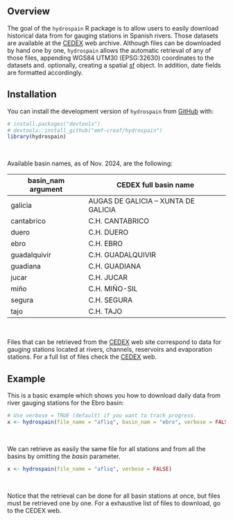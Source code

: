 
<!-- README.md is generated from README.Rmd. Please edit that file -->

## Overview

<!-- badges: start -->
<!-- badges: end -->

The goal of the `hydrospain` R package is to allow users to easily
download historical data from for gauging stations in Spanish rivers.
Those datasets are available at the
[CEDEX](https://ceh.cedex.es/anuarioaforos/demarcaciones.asp) web
archive. Although files can be downloaded by hand one by one,
`hydrospain` allows the automatic retrieval of any of those files,
appending WGS84 UTM30 (EPSG:32630) coordinates to the datasets and.
optionally, creating a spatial
[sf](https://cran.r-project.org/web/packages/sf/index.html) object. In
addition, date fields are formatted accordingly.

## Installation

You can install the development version of `hydrospain` from
[GitHub](https://github.com/) with:

``` r
# install.packages("devtools")
# devtools::install_github("emf-creaf/hydrospain")
library(hydrospain)
```

<br>

Available basin names, as of Nov. 2024, are the following:

| **basin_nam** argument | **CEDEX full basin name**           |
|------------------------|-------------------------------------|
| galicia                | AUGAS DE GALICIA – XUNTA DE GALICIA |
| cantabrico             | C.H. CANTABRICO                     |
| duero                  | C.H. DUERO                          |
| ebro                   | C.H. EBRO                           |
| guadalquivir           | C.H. GUADALQUIVIR                   |
| guadiana               | C.H. GUADIANA                       |
| jucar                  | C.H. JUCAR                          |
| miño                   | C.H. MIÑO-SIL                       |
| segura                 | C.H. SEGURA                         |
| tajo                   | C.H. TAJO                           |

<br>

Files that can be retrieved from the
[CEDEX](https://ceh.cedex.es/anuarioaforos/demarcaciones.asp) web site
correspond to data for gauging stations located at rivers, channels,
reservoirs and evaporation stations. For a full list of files check the
[CEDEX](https://ceh.cedex.es/anuarioaforos/demarcaciones.asp) web.

## Example

This is a basic example which shows you how to download daily data from
river gauging stations for the Ebro basin:

``` r
# Use verbose = TRUE (default) if you want to track progress.
x <- hydrospain(file_name = "afliq", basin_nam = "ebro", verbose = FALSE)
```

<br>

We can retrieve as easily the same file for all stations and from all
the basins by omitting the $\textit{basin}$ parameter.

``` r
x <- hydrospain(file_name = "afliq", verbose = FALSE)
```

<br>

Notice that the retrieval can be done for all basin stations at once,
but files must be retrieved one by one. For a exhaustive list of files
to download, go to the CEDEX web.

